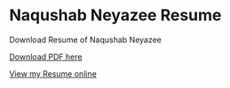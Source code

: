 # Naqushab Neyazee Resume
Download Resume of Naqushab Neyazee

[Download PDF here](https://github.com/naqushab/resume/raw/master/Naqushab%20Neyazee%20Resume.pdf)

[View my Resume online](http://visualcv.com/naqushabneyazee)
